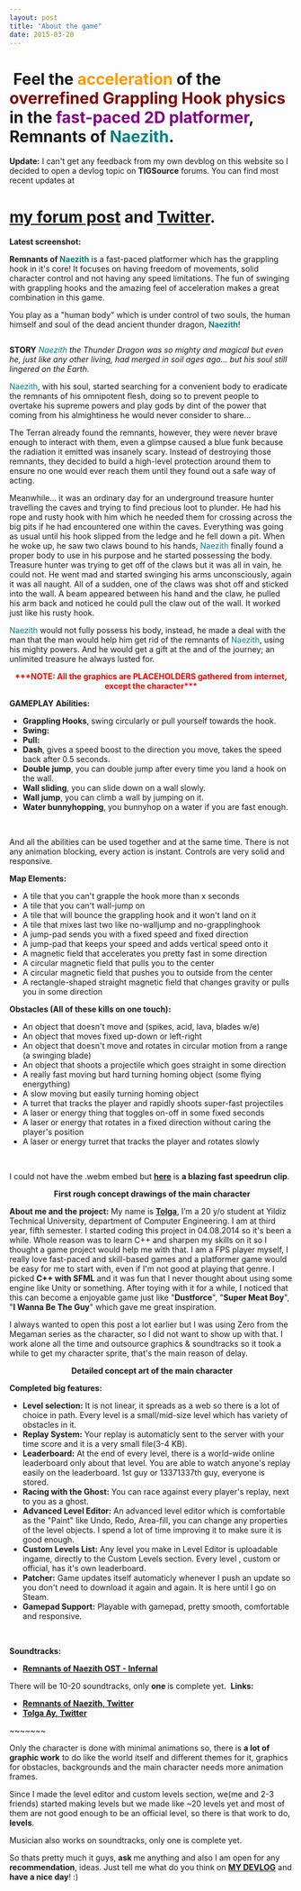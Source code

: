 ```yaml
---
layout: post
title: "About the game"
date: 2015-03-20
---
```


<h1><img src="http://i.imgur.com/R1RsyNT.png" alt="" />
Feel the <span style="color: #ff9900;"><strong>acceleration</strong></span> of the <span style="color: #800000;"><strong>overrefined Grappling Hook physics</strong></span> in the <span style="color: #800080;"><strong>fast-paced 2D platformer</strong></span>, <strong>Remnants of <span style="color: #008080;">Naezith</span></strong>.</h1>
<strong>Update:</strong>
I can't get any feedback from my own devblog on this website so I decided to open a devlog topic on <strong>TIGSource</strong> forums. You can find most recent updates at
<h1><strong><a href="http://forums.tigsource.com/index.php?topic=50838" target="_blank">my forum post</a> </strong>and<strong> <a href="http://twitter.com/naezith" target="_blank">Twitter</a>.</strong></h1>
<strong>Latest screenshot:</strong>
<img src="http://puu.sh/ljlja/5cfafd49e7.png" alt="" />

<strong>Remnants of <span style="color: #008080;">Naezith</span></strong> is a fast-paced platformer which has the grappling hook in it's core! It focuses on having freedom of movements, solid character control and not having any speed limitations. The fun of swinging with grappling hooks and the amazing feel of acceleration makes a great combination in this game.

You play as a "human body" which is under control of two souls, the human himself and soul of the dead ancient thunder dragon, <span style="color: #008080;"><strong>Naezith</strong></span>!
<p style="text-align: center;"><img src="http://i.imgur.com/34aZ5xe.png" alt="" /></p>
<strong>STORY</strong>
<em><span style="color: #008080;">Naezith</span> the Thunder Dragon was so mighty and magical but even he, just like any other living, had merged in soil ages ago... but his soul still lingered on the Earth.</em>

<span style="color: #008080;">Naezith</span>, with his soul, started searching for a convenient body to eradicate the remnants of his omnipotent flesh, doing so to prevent people to overtake his supreme powers and play gods by dint of the power that coming from his almightiness he would never consider to share...

The Terran already found the remnants, however, they were never brave enough to interact with them, even a glimpse caused a blue funk because the radiation it emitted was insanely scary. Instead of destroying those remnants, they decided to build a high-level protection around them to ensure no one would ever reach them until they found out a safe way of acting.

Meanwhile... it was an ordinary day for an underground treasure hunter travelling the caves and trying to find precious loot to plunder. He had his rope and rusty hook with him which he needed them for crossing across the big pits if he had encountered one within the caves. Everything was going as usual until his hook slipped from the ledge and he fell down a pit. When he woke up, he saw two claws bound to his hands, <span style="color: #008080;">Naezith</span> finally found a proper body to use in his purpose and he started possessing the body. Treasure hunter was trying to get off of the claws but it was all in vain, he could not. He went mad and started swinging his arms unconsciously, again it was all naught. All of a sudden, one of the claws was shot off and sticked into the wall. A beam appeared between his hand and the claw, he pulled his arm back and noticed he could pull the claw out of the wall. It worked just like his rusty hook.

<span style="color: #008080;">Naezith</span> would not fully possess his body, instead, he made a deal with the man that the man would help him get rid of the remnants of <span style="color: #008080;">Naezith</span>, using his mighty powers. And he would get a gift at the and of the journey; an unlimited treasure he always lusted for.
<p style="text-align: center;"><span style="color: #ff0000;"><strong>***NOTE: All the graphics are PLACEHOLDERS gathered from internet, except the character***</strong></span></p>
<strong>GAMEPLAY</strong>
<strong>Abilities:</strong>
<ul>
	<li><strong>Grappling Hooks</strong>, swing circularly or pull yourself towards the hook.</li>
	<li><strong>Swing:</strong>
<img src="http://i.imgur.com/d2fXKcF.gif" alt="" /></li>
	<li><strong>Pull:</strong>
<img src="http://i.imgur.com/MWvsxxV.gif" alt="" /></li>
	<li><strong>Dash</strong>, gives a speed boost to the direction you move, takes the speed back after 0.5 seconds.
<img src="http://i.imgur.com/UzMqXsE.gif" alt="" /></li>
	<li><strong>Double jump</strong>, you can double jump after every time you land a hook on the wall.
<img src="http://i.imgur.com/JqcSNhQ.gif" alt="" /></li>
	<li><strong>Wall sliding</strong>, you can slide down on a wall slowly.
<img src="http://i.imgur.com/AVVwqzR.gif" alt="" /></li>
	<li><strong>Wall jump</strong>, you can climb a wall by jumping on it.
<img src="http://i.imgur.com/9dl5CO0.gif" alt="" /></li>
	<li><strong>Water bunnyhopping</strong>, you bunnyhop on a water if you are fast enough.</li>
</ul>
&nbsp;

And all the abilities can be used together and at the same time. There is not any animation blocking, every action is instant. Controls are very solid and responsive.

<strong>Map Elements:</strong>
<ul>
	<li>A tile that you can't grapple the hook more than x seconds</li>
	<li>A tile that you can't wall-jump on</li>
	<li>A tile that will bounce the grappling hook and it won't land on it</li>
	<li>A tile that mixes last two like no-walljump and no-grapplinghook</li>
	<li>A jump-pad sends you with a fixed speed and fixed direction</li>
	<li>A jump-pad that keeps your speed and adds vertical speed onto it</li>
	<li>A magnetic field that accelerates you pretty fast in some direction</li>
	<li>A circular magnetic field that pulls you to the center</li>
	<li>A circular magnetic field that pushes you to outside from the center</li>
	<li>A rectangle-shaped straight magnetic field that changes gravity or pulls you in some direction</li>
</ul>
<strong>Obstacles (All of these kills on one touch):</strong>
<ul>
	<li>An object that doesn't move and (spikes, acid, lava, blades w/e)</li>
	<li>An object that moves fixed up-down or left-right</li>
	<li>An object that doesn't move and rotates in circular motion from a range (a swinging blade)</li>
	<li>An object that shoots a projectile which goes straight in some direction</li>
	<li>A really fast moving but hard turning homing object (some flying energything)</li>
	<li>A slow moving but easily turning homing object</li>
	<li>A turret that tracks the player and rapidly shoots super-fast projectiles</li>
	<li>A laser or energy thing that toggles on-off in some fixed seconds</li>
	<li>A laser or energy that rotates in a fixed direction without caring the player's position</li>
	<li>A laser or energy turret that tracks the player and rotates slowly</li>
</ul>
&nbsp;

I could not have the .webm embed but <a href="http://imgur.com/gallery/HfhWR79" target="_blank"><strong>here</strong></a> is <strong>a blazing fast speedrun clip</strong>.
<p style="text-align: center;"><img src="http://s6.postimg.org/6d0jh0o4h/7_Vx3_Zq2.jpg" alt="" />
<strong>First rough concept drawings of the main character</strong></p>
<strong>About me and the project:</strong>
My name is <a href="https://twitter.com/tolgaay_" target="_blank"><strong>Tolga</strong></a>, I’m a 20 y/o student at Yildiz Technical University, department of Computer Engineering. I am at third year, fifth semester. I started coding this project in 04.08.2014 so it's been a while. Whole reason was to learn C++ and sharpen my skills on it so I thought a game project would help me with that. I am a FPS player myself, I really love fast-paced and skill-based games and a platformer game would be easy for me to start with, even if I'm not good at playing that genre. I picked <strong>C++ with SFML</strong> and it was fun that I never thought about using some engine like Unity or something. After toying with it for a while, I noticed that this can become a enjoyable game just like "<strong>Dustforce</strong>", "<strong>Super Meat Boy</strong>", "<strong>I Wanna Be The Guy</strong>" which gave me great inspiration.

I always wanted to open this post a lot earlier but I was using Zero from the Megaman series as the character, so I did not want to show up with that. I work alone all the time and outsource graphics &amp; soundtracks so it took a while to get my character sprite, that's the main reason of delay.
<p style="text-align: center;"><img src="http://s6.postimg.org/b9468po9t/pq_Jvqej.jpg" alt="" />
<strong>Detailed concept art of the main character</strong></p>
<strong>Completed big features:</strong>
<ul>
	<li><strong>Level selection:</strong> It is not linear, it spreads as a web so there is a lot of choice in path. Every level is a small/mid-size level which has variety of obstacles in it.</li>
	<li><strong>Replay System:</strong> Your replay is automaticly sent to the server with your time score and it is a very small file(3-4 KB).</li>
	<li><strong>Leaderboard:</strong> At the end of every level, there is a world-wide online leaderboard only about that level. You are able to watch anyone's replay easily on the leaderboard. 1st guy or 13371337th guy, everyone is stored.</li>
	<li><strong>Racing with the Ghost:</strong> You can race against every player's replay, next to you as a ghost.</li>
	<li><strong>Advanced Level Editor:</strong> An advanced level editor which is comfortable as the "Paint" like Undo, Redo, Area-fill, you can change any properties of the level objects. I spend a lot of time improving it to make sure it is good enough.</li>
	<li><strong>Custom Levels List:</strong> Any level you make in Level Editor is uploadable ingame, directly to the Custom Levels section. Every level , custom or official, has it's own leaderboard.</li>
	<li><strong>Patcher:</strong> Game updates itself automaticly whenever I push an update so you don't need to download it again and again. It is here until I go on Steam.</li>
	<li><strong>Gamepad Support:</strong> Playable with gamepad, pretty smooth, comfortable and responsive.</li>
</ul>
&nbsp;

<img src="http://i.imgur.com/m1UrLZe.gif" alt="" />

<strong>Soundtracks:</strong>
<ul>
	<li><strong><a href="https://soundcloud.com/pronomicalartist/remnants-of-naezith-ost-infernal" target="_blank">Remnants of Naezith OST - Infernal</a></strong></li>
</ul>
There will be 10-20 soundtracks, only <strong>one </strong>is complete yet.
<img src="http://i.imgur.com/jvuaqLp.gif" alt="" />
<strong>Links:</strong>
<ul>
	<li><strong><a href="https://twitter.com/naezith" target="_blank">Remnants of Naezith, Twitter</a></strong></li>
	<li><a href="https://twitter.com/tolgaay_" target="_blank"><strong>Tolga Ay, Twitter</strong></a></li>
</ul>
~~~~~~~

Only the character is done with minimal animations so, there is <strong>a lot of graphic work</strong> to do like the world itself and different themes for it, graphics for obstacles, backgrounds and the main character needs more animation frames.

Since I made the level editor and custom levels section, we(me and 2-3 friends) started making levels but we made like ~20 levels yet and most of them are not good enough to be an official level, so there is that work to do, <strong>levels</strong>.

Musician also works on soundtracks, only one is complete yet.

So thats pretty much it guys, <strong>ask </strong>me anything and also I am open for any <strong>recommendation</strong>, ideas. Just tell me what do you think  on <strong><a href="http://forums.tigsource.com/index.php?topic=50838" target="_blank">MY DEVLOG</a></strong> and <strong>have a nice day</strong>!  :)

&nbsp;